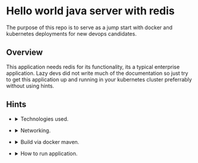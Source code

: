 # Hello world java server with redis

The purpose of this repo is to serve as a jump start with docker and kubernetes deployments for new devops candidates.

## Overview

This application needs redis for its functionality, its a typical enterprise application. Lazy devs did not write much of the documentation so just try to get this application up and running in your kubernetes cluster preferrably without using hints.

## Hints

* <details>
    <summary>Technologies used.</summary>
    Maven, Springboot, Redis
</details>

* <details>
    <summary>Networking.</summary>
    By default application runs on port 8080 and tries to connect to redis on `localhost:6379`
</details>

* <details>
    <summary>Build via docker maven.</summary>

    ```
    docker run -it --rm --name my-maven-project -v "$(pwd)":/usr/src/mymaven -w /usr/src/mymaven maven:3.8.1-jdk-8-slim mvn clean install
    ```
</details>

* <details>
    <summary>How to run application.</summary>

  * Without configuration overload:
    ```
    java -jar target/SpringbootRedisUsingJedis.jar
    ```
  * With configuration overload:
    ```
    java -jar target/SpringbootRedisUsingJedis.jar --spring.config.location=classpath:/application.properties,file:./override.properties
    ```
</details>
